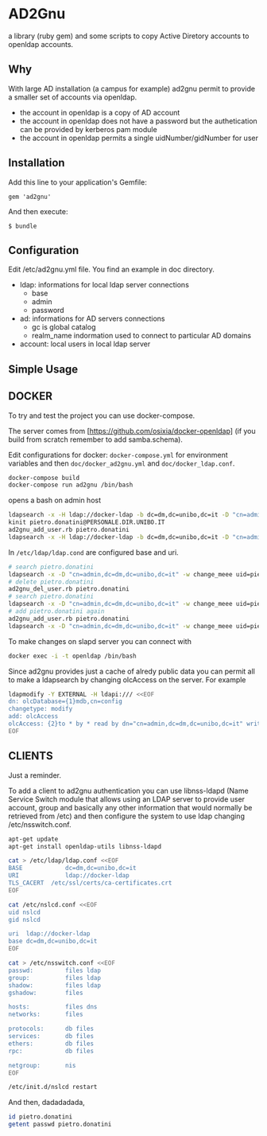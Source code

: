 # AD2Gnu
a library (ruby gem) and some scripts to copy Active Diretory accounts to openldap accounts.

## Why

With large AD installation (a campus for example) ad2gnu permit to 
provide a smaller set of accounts via openldap.

  - the account in openldap is a copy of AD account
  - the account in openldap does not have a password but the authetication can be provided by kerberos pam module
  - the account in openldap permits a single uidNumber/gidNumber for user

## Installation

Add this line to your application's Gemfile:

    gem 'ad2gnu'

And then execute:

    $ bundle

## Configuration

Edit /etc/ad2gnu.yml file. You find an example in doc directory.

* ldap: informations for local ldap server connections
  * base
  * admin
  * password
* ad: informations for AD servers connections
  * gc is global catalog
  * realm_name indormation used to connect to particular AD domains
* account: local users in local ldap server

## Simple Usage


## DOCKER

To try and test the project you can use docker-compose.

The server comes from [https://github.com/osixia/docker-openldap] (if you build 
from scratch remember to add samba.schema).

Edit configurations for docker: ``docker-compose.yml`` for environment variables and then ``doc/docker_ad2gnu.yml`` and ``doc/docker_ldap.conf``.

```bash
docker-compose build
docker-compose run ad2gnu /bin/bash
``` 

opens a bash on admin host

```bash
ldapsearch -x -H ldap://docker-ldap -b dc=dm,dc=unibo,dc=it -D "cn=admin,dc=dm,dc=unibo,dc=it" -w change_meee 
kinit pietro.donatini@PERSONALE.DIR.UNIBO.IT
ad2gnu_add_user.rb pietro.donatini
ldapsearch -x -H ldap://docker-ldap -b dc=dm,dc=unibo,dc=it -D "cn=admin,dc=dm,dc=unibo,dc=it" -w change_meee 
```

In `/etc/ldap/ldap.cond` are configured base and uri.

```bash
# search pietro.donatini
ldapsearch -x -D "cn=admin,dc=dm,dc=unibo,dc=it" -w change_meee uid=pietro.donatini
# delete pietro.donatini
ad2gnu_del_user.rb pietro.donatini
# search pietro.donatini
ldapsearch -x -D "cn=admin,dc=dm,dc=unibo,dc=it" -w change_meee uid=pietro.donatini
# add pietro.donatini again
ad2gnu_add_user.rb pietro.donatini
ldapsearch -x -D "cn=admin,dc=dm,dc=unibo,dc=it" -w change_meee uid=pietro.donatini
```

To make changes on slapd server you can connect with 

```bash
docker exec -i -t openldap /bin/bash
```

Since ad2gnu provides just a cache of alredy public 
data you can permit all to make a ldapsearch by changing olcAccess on the server.
For example

```bash
ldapmodify -Y EXTERNAL -H ldapi:/// <<EOF
dn: olcDatabase={1}mdb,cn=config
changetype: modify
add: olcAccess
olcAccess: {2}to * by * read by dn="cn=admin,dc=dm,dc=unibo,dc=it" write
EOF
```

## CLIENTS

Just a reminder.

To add a client to ad2gnu authentication you can use libnss-ldapd 
(Name Service Switch module that allows using an LDAP server to provide user account, 
group and  basically any other information that would normally be retrieved from /etc)
and then configure the system to use ldap changing /etc/nsswitch.conf.

```bash
apt-get update
apt-get install openldap-utils libnss-ldapd

cat > /etc/ldap/ldap.conf <<EOF
BASE            dc=dm,dc=unibo,dc=it
URI             ldap://docker-ldap
TLS_CACERT	/etc/ssl/certs/ca-certificates.crt
EOF

cat /etc/nslcd.conf <<EOF
uid nslcd
gid nslcd

uri  ldap://docker-ldap
base dc=dm,dc=unibo,dc=it
EOF

cat > /etc/nsswitch.conf <<EOF
passwd:         files ldap
group:          files ldap
shadow:         files ldap
gshadow:        files

hosts:          files dns
networks:       files

protocols:      db files
services:       db files
ethers:         db files
rpc:            db files

netgroup:       nis
EOF

/etc/init.d/nslcd restart
```

And then, dadadadada, 

```bash
id pietro.donatini
getent passwd pietro.donatini
```



